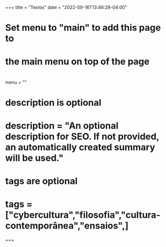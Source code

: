 +++
title = "Textos"
date = "2022-09-16T13:46:28-04:00"

#
# Set menu to "main" to add this page to
# the main menu on top of the page
#
menu = ""

#
# description is optional
#
# description = "An optional description for SEO. If not provided, an automatically created summary will be used."

#
# tags are optional
#
# tags = ["cybercultura","filosofia","cultura-contemporânea","ensaios",]
+++
